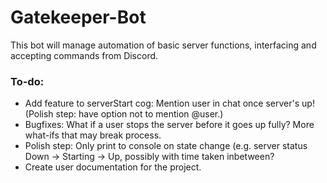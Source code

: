 # Gatekeeper-Bot

This bot will manage automation of basic server functions, interfacing and accepting commands from Discord.

### To-do: 
- Add feature to serverStart cog: Mention user in chat once server's up! (Polish step: have option not to mention @user.)
- Bugfixes: What if a user stops the server before it goes up fully? More what-ifs that may break process. 
- Polish step: Only print to console on state change (e.g. server status Down -> Starting -> Up, possibly with time taken inbetween?
- Create user documentation for the project.
